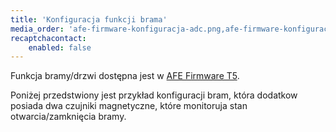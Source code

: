 ```yaml
---
title: 'Konfiguracja funkcji brama'
media_order: 'afe-firmware-konfiguracja-adc.png,afe-firmware-konfiguracja-adc-domoticz.png,afe-firmware-konfiguracja-adc-dzielnik.png,afe-firmware-konfiguracja-adc-mqtt.png,afe-firmware-konfiguracja-adc-wejscie.png'
recaptchacontact:
    enabled: false
---
```


Funkcja bramy/drzwi dostępna jest w [AFE Firmware T5](/postawowe-informacje/wersje-afe-firmware/t5-brama-drzwi).

Poniżej przedstwiony jest przykład konfiguracji bram, która dodatkow posiada dwa czujniki magnetyczne, które monitoruja stan otwarcia/zamknięcia bramy.

